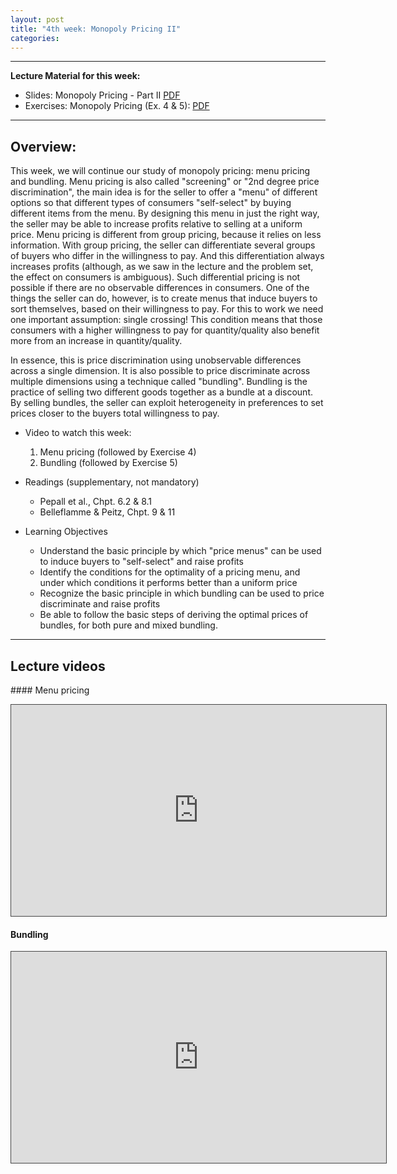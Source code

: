 ```yaml
---
layout: post
title: "4th week: Monopoly Pricing II"
categories: 
---
```



---
**Lecture Material for this week:** 

- Slides: Monopoly Pricing - Part II [PDF](https://drive.google.com/open?id=1UtBZ5Mh7GmNneX9oositnyawif8c5QVi&authuser=peter.wagner%40york.ac.uk&usp=drive_fs) 
- Exercises: Monopoly Pricing (Ex. 4 & 5): [PDF](https://drive.google.com/open?id=1teYrPqMMTB_fvxWQr_9j_E2DR9QAEB8P&authuser=peter.wagner%40york.ac.uk&usp=drive_fs)
 
---

## Overview: 

 This week, we will continue our study of monopoly pricing: menu pricing and bundling. Menu pricing is also called &quot;screening&quot; or &quot;2nd degree price discrimination&quot;, the main idea is for the seller to offer a &quot;menu&quot; of different options so that different types of consumers &quot;self-select&quot; by buying different items from the menu. By designing this menu in just the right way, the seller may be able to increase profits relative to selling at a uniform price. Menu pricing is different from group pricing, because it relies on less information. With group pricing, the seller can differentiate several groups of buyers who differ in the willingness to pay. And this differentiation always increases profits (although, as we saw in the lecture and the problem set, the effect on consumers is ambiguous). Such differential pricing is not possible if there are no observable differences in consumers. One of the things the seller can do, however, is to create menus that induce buyers to sort themselves, based on their willingness to pay. For this to work we need one important assumption: single crossing! This condition means that those consumers with a higher willingness to pay for quantity/quality also benefit more from an increase in quantity/quality.

 In essence, this is price discrimination using unobservable differences across a single dimension. It is also possible to price discriminate across multiple dimensions using a technique called &quot;bundling&quot;. Bundling is the practice of selling two different goods together as a bundle at a discount. By selling bundles, the seller can exploit heterogeneity in preferences to set prices closer to the buyers total willingness to pay.

- Video to watch this week:
  1. Menu pricing (followed by Exercise 4)
  2. Bundling (followed by Exercise 5)

- Readings (supplementary, not mandatory)
  - Pepall et al., Chpt. 6.2 &amp; 8.1
  - Belleflamme &amp; Peitz, Chpt. 9 &amp; 11
- Learning Objectives
  - Understand the basic principle by which &quot;price menus&quot; can be used to induce buyers to &quot;self-select&quot; and raise profits
  - Identify the conditions for the optimality of a pricing menu, and under which conditions it performs better than a uniform price
  - Recognize the basic principle in which bundling can be used to price discriminate and raise profits
  - Be able to follow the basic steps of deriving the optimal prices of bundles, for both pure and mixed bundling.



---
## Lecture videos

#### Menu pricing
<p><iframe width="600" height="338" style="border: 1px solid #464646;" src="https://york.cloud.panopto.eu/Panopto/Pages/Embed.aspx?id=da70b9dd-0845-4d84-89c2-ac5c01441398&amp;autoplay=false&amp;offerviewer=false&amp;showtitle=false&amp;showbrand=false&amp;start=0&amp;interactivity=all" allowfullscreen="allowfullscreen" allow="autoplay"></iframe></p>
<p style="text-align: center;"></p>

#### Bundling
<p><iframe width="600" height="338" style="border: 1px solid #464646;" src="https://york.cloud.panopto.eu/Panopto/Pages/Embed.aspx?id=816bf849-0aca-487d-8799-ac5c0144424f&amp;autoplay=false&amp;offerviewer=false&amp;showtitle=false&amp;showbrand=false&amp;start=0&amp;interactivity=all" allowfullscreen="allowfullscreen" allow="autoplay"></iframe></p>